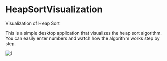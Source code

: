 # HeapSortVisualization
Visualization of Heap Sort 

This is a simple desktop application that visualizes the heap sort algorithm. You can easily enter numbers and watch how the algorithm works step by step.

![1](https://user-images.githubusercontent.com/79605705/111500376-9c088380-874c-11eb-8fcf-09e4c6c3883f.png)
